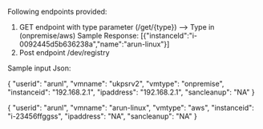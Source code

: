 <!--
title: .'VM Housekeeping Lambdas'
description: 'Code to GET VM/EC2 list and POST VM schedule submission'Cancel changes
framework: v1
platform: AWS
language: Go
-->
 

Following endpoints provided:
1. GET endpoint with type parameter (/get/{type}) --> Type in (onpremise/aws)
   Sample Response:
   [{"instanceId":"i-0092445d5b636238a","name":"arun-linux"}]
2. Post endpoint  /dev/registry

Sample input Json:

{
  "userid": "arunl",
  "vmname": "ukpsrv2",
  "vmtype": "onpremise",
  "instanceid": "192.168.2.1",
  "ipaddress": "192.168.2.1",
  "sancleanup": "NA"
 }
 
 {
  "userid": "arunl",
  "vmname": "arun-linux",
  "vmtype": "aws",
  "instanceid": "i-23456ffggss",
  "ipaddress": "NA",
  "sancleanup": "NA"
 }
